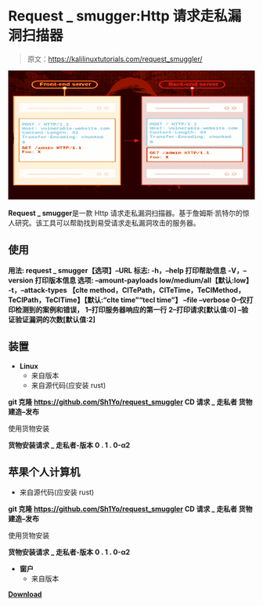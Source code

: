 # Request _ smugger:Http 请求走私漏洞扫描器

> 原文：<https://kalilinuxtutorials.com/request_smuggler/>

[![](img/8226a6de9fd440953e7c83dd986a2e2a.png)](https://blogger.googleusercontent.com/img/b/R29vZ2xl/AVvXsEgVztMpPTVpuJq5PhBWlYsHdo_Sz5msaKqF6ITV1capx19aaPIoSldmqCPQDJAzZ72RXXA-KX7wr2KTrvj-ZrlW69HZWdva0F9LOefQeQhc25AUHlnSPJMdxqn-CUvyJNJvmaRS-JFBCzj7o5BBp1744Ynx87-yRHKH69q_SyOk4OhEcF4lfEGCJJN0/s728/http-request-smuggling%20(1)%20(1).png)

**Request _ smugger**是一款 Http 请求走私漏洞扫描器。基于詹姆斯·凯特尔的惊人研究。该工具可以帮助找到易受请求走私漏洞攻击的服务器。

## 使用

**用法:
request _ smugger【选项】–URL
标志:
-h，–help 打印帮助信息
-V，–version 打印版本信息
选项:
–amount-payloads low/medium/all【默认:low】
-t，–attack-types
【clte method，ClTePath，ClTeTime，TeClMethod，TeClPath，TeClTime】【默认:“clte time”“tecl time”】
–file –verbose
0–仅打印检测到的案例和错误，
1–打印服务器响应的第一行
2–打印请求[默认值:0]
–验证验证漏洞的次数[默认值:2]**

## 装置

*   **Linux**
    *   来自版本
    *   来自源代码(应安装 rust)

**git 克隆 https://github.com/Sh1Yo/request_smuggler
CD 请求 _ 走私者
货物建造–发布**

使用货物安装

**货物安装请求 _ 走私者-版本 0 . 1 . 0-α2**

## 苹果个人计算机

*   来自源代码(应安装 rust)

**git 克隆 https://github.com/Sh1Yo/request_smuggler
CD 请求 _ 走私者
货物建造–发布**

使用货物安装

**货物安装请求 _ 走私者-版本 0 . 1 . 0-α2**

*   **窗户**
    *   来自版本

[**Download**](https://github.com/Sh1Yo/request_smuggler)